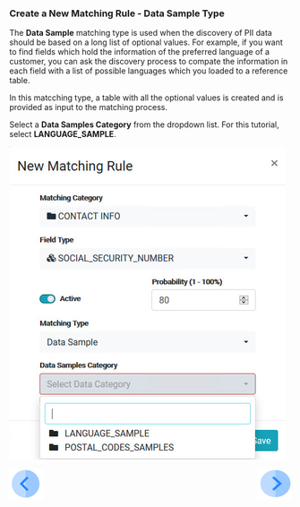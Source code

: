 ### Create a New Matching Rule - Data Sample Type

The **Data Sample** matching type is used when the discovery of PII data should be based on a long list of optional values. For example, if you want to find fields which hold the information of the preferred language of a customer, you can ask the discovery process to compate the information in each field with a list of possible languages which you loaded to a reference table. 

In this matcching type, a table with all the optional values is created and is provided as input to the matching process.

Select a **Data Samples Category** from the dropdown list. For this tutorial, select **LANGUAGE_SAMPLE**.

![image](../images/07_3_Discovery_NewMatchingRule13_DataSample2.jpg)



[![Previous](../images/Previous.png)]( 03_03_04_Discovery_NewMatchingRule_DataFunction.md)[<img align="right" width="60" height="54" src="../images/Next.png">](04_Discovery_AddInterface.md)
